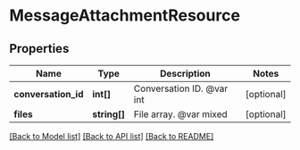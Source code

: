 # MessageAttachmentResource

## Properties
Name | Type | Description | Notes
------------ | ------------- | ------------- | -------------
**conversation_id** | **int[]** | Conversation ID. @var int | [optional] 
**files** | **string[]** | File array. @var mixed | [optional] 

[[Back to Model list]](../README.md#documentation-for-models) [[Back to API list]](../README.md#documentation-for-api-endpoints) [[Back to README]](../README.md)


